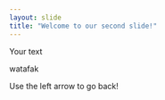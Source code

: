```yaml
---
layout: slide
title: "Welcome to our second slide!"
---
```

Your text

watafak

Use the left arrow to go back!
